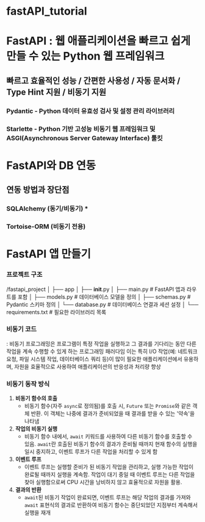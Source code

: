 # fastAPI_tutorial
# FastAPI : 웹 애플리케이션을 빠르고 쉽게 만들 수 있는 Python 웹 프레임워크

## 빠르고 효율적인 성능 / 간편한 사용성 / 자동 문서화 / Type Hint 지원 / 비동기 지원
### Pydantic - Python 데이터 유효성 검사 및 설정 관리 라이브러리
### Starlette - Python 기반 고성능 비동기 웹 프레임워크 및 ASGI(Asynchronous Server Gateway Interface) 툴킷


# FastAPI와 DB 연동
## 연동 방법과 장단점
### SQLAlchemy (동기/비동기) *
### Tortoise-ORM (비동기 전용)


# FastAPI 앱 만들기

### 프로젝트 구조
/fastapi_project
│
├── app
│   ├── __init__.py
│   ├── main.py       # FastAPI 앱과 라우트를 포함
│   ├── models.py     # 데이터베이스 모델을 정의
│   ├── schemas.py    # Pydantic 스키마 정의
│   └── database.py   # 데이터베이스 연결과 세션 설정
│
└── requirements.txt  # 필요한 라이브러리 목록



### 비동기 코드
 : 비동기 프로그래밍은 프로그램이 특정 작업을 실행하고 그 결과를 기다리는 동안 다른 작업을 계속 수행할 수 있게 하는 프로그래밍 패러다임
 이는 특히 I/O 작업(예: 네트워크 요청, 파일 시스템 작업, 데이터베이스 쿼리 등)이 많이 필요한 애플리케이션에서 유용하며, 자원을 효율적으로 사용하여 애플리케이션의 반응성과 처리량 향상

### 비동기 동작 방식
1. **비동기 함수의 호출**
    - 비동기 함수(자주 `async`로 정의됨)를 호출 시, `Future` 또는 `Promise`와 같은 객체 반환. 이 객체는 나중에 결과가 준비되었을 때 결과를 받을 수 있는 '약속'을 나타냄
2. **작업의 비동기 실행**
    - 비동기 함수 내에서, `await` 키워드를 사용하여 다른 비동기 함수를 호출할 수 있음. `await`란 호출된 비동기 함수의 결과가 준비될 때까지 현재 함수의 실행을 일시 중지하고, 이벤트 루프가 다른 작업을 처리할 수 있게 함
3. **이벤트 루프**
    - 이벤트 루프는 실행할 준비가 된 비동기 작업을 관리하고, 실행 가능한 작업이 완료될 때까지 실행을 계속함. 작업이 대기 중일 때 이벤트 루프는 다른 작업을 찾아 실행함으로써 CPU 시간을 낭비하지 않고 효율적으로 자원을 활용.
4. **결과의 반환**
    - `await`된 비동기 작업이 완료되면, 이벤트 루프는 해당 작업의 결과를 가져와 `await` 표현식의 결과로 반환하여 비동기 함수는 중단되었던 지점부터 계속해서 실행을 재개


